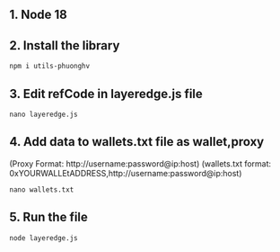 ## 1. Node 18
## 2. Install the library
```
npm i utils-phuonghv
```
##  3. Edit refCode in layeredge.js file
```
nano layeredge.js
```
##  4. Add data to wallets.txt file as wallet,proxy
(Proxy Format: http://username:password@ip:host)
(wallets.txt format: 0xYOURWALLEtADDRESS,http://username:password@ip:host)

```
nano wallets.txt
```
##  5. Run the file
```
node layeredge.js
```
